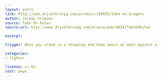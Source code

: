 ```yaml
---
layout: entry
link: http://www.drivethrurpg.com/product/109039/Take-on-Dragons
author: Jeremy Friesen
source: Take On Rules
source-url: http://www.drivethrurpg.com/browse/pub/4854/TakeOnRules

excerpt:

trigger: When you stand in a steading and have sworn an oath against a marauding dragon that has brought loss to you or your kin...

categories:
- fighter

license: cc-by
cost: pwyw
---
```

